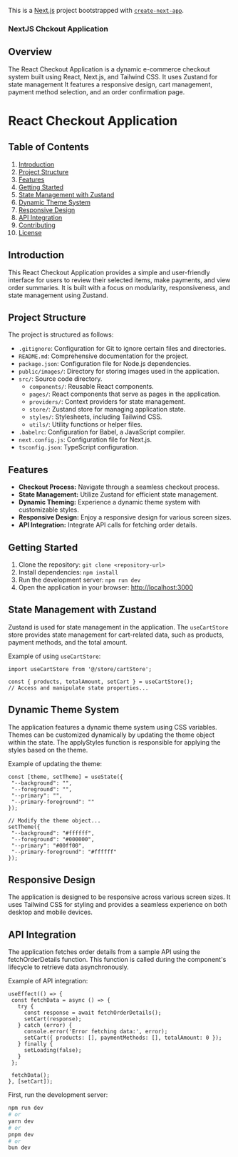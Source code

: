 This is a [Next.js](https://nextjs.org/) project bootstrapped with [`create-next-app`](https://github.com/vercel/next.js/tree/canary/packages/create-next-app).

### NextJS Chckout Application 

## Overview
The React Checkout Application is a dynamic e-commerce checkout system built using React, Next.js, and Tailwind CSS. It uses Zustand for state management It features a responsive design, cart management, payment method selection, and an order confirmation page.

# React Checkout Application

## Table of Contents

1. [Introduction](#introduction)
2. [Project Structure](#project-structure)
3. [Features](#features)
4. [Getting Started](#getting-started)
5. [State Management with Zustand](#state-management-with-zustand)
6. [Dynamic Theme System](#dynamic-theme-system)
7. [Responsive Design](#responsive-design)
8. [API Integration](#api-integration)
9. [Contributing](#contributing)
10. [License](#license)

## Introduction

This React Checkout Application provides a simple and user-friendly interface for users to review their selected items, make payments, and view order summaries. It is built with a focus on modularity, responsiveness, and state management using Zustand.

## Project Structure

The project is structured as follows:


- `.gitignore`: Configuration for Git to ignore certain files and directories.
- `README.md`: Comprehensive documentation for the project.
- `package.json`: Configuration file for Node.js dependencies.
- `public/images/`: Directory for storing images used in the application.
- `src/`: Source code directory.
  - `components/`: Reusable React components.
  - `pages/`: React components that serve as pages in the application.
  - `providers/`: Context providers for state management.
  - `store/`: Zustand store for managing application state.
  - `styles/`: Stylesheets, including Tailwind CSS.
  - `utils/`: Utility functions or helper files.
- `.babelrc`: Configuration for Babel, a JavaScript compiler.
- `next.config.js`: Configuration file for Next.js.
- `tsconfig.json`: TypeScript configuration.

## Features

- **Checkout Process:** Navigate through a seamless checkout process.
- **State Management:** Utilize Zustand for efficient state management.
- **Dynamic Theming:** Experience a dynamic theme system with customizable styles.
- **Responsive Design:** Enjoy a responsive design for various screen sizes.
- **API Integration:** Integrate API calls for fetching order details.

## Getting Started

1. Clone the repository: `git clone <repository-url>`
2. Install dependencies: `npm install`
3. Run the development server: `npm run dev`
4. Open the application in your browser: [http://localhost:3000](http://localhost:3000)

## State Management with Zustand

Zustand is used for state management in the application. The `useCartStore` store provides state management for cart-related data, such as products, payment methods, and the total amount.

Example of using `useCartStore`:

```tsx
import useCartStore from '@/store/cartStore';

const { products, totalAmount, setCart } = useCartStore();
// Access and manipulate state properties...
```
## Dynamic Theme System

The application features a dynamic theme system using CSS variables. Themes can be customized dynamically by updating the theme object within the state. The applyStyles function is responsible for applying the styles based on the theme.

Example of updating the theme:

```tsx
const [theme, setTheme] = useState({
 "--background": "",
 "--foreground": "",
 "--primary": "",
 "--primary-foreground": ""
});

// Modify the theme object...
setTheme({
 "--background": "#ffffff",
 "--foreground": "#000000",
 "--primary": "#00ff00",
 "--primary-foreground": "#ffffff"
});
```
## Responsive Design
The application is designed to be responsive across various screen sizes. It uses Tailwind CSS for styling and provides a seamless experience on both desktop and mobile devices.

## API Integration
The application fetches order details from a sample API using the fetchOrderDetails function. This function is called during the component's lifecycle to retrieve data asynchronously.

Example of API integration:

```tsx
useEffect(() => {
 const fetchData = async () => {
   try {
     const response = await fetchOrderDetails();
     setCart(response);
   } catch (error) {
     console.error('Error fetching data:', error);
     setCart({ products: [], paymentMethods: [], totalAmount: 0 });
   } finally {
     setLoading(false);
   }
 };

 fetchData();
}, [setCart]);
```



First, run the development server:

```bash
npm run dev
# or
yarn dev
# or
pnpm dev
# or
bun dev
```


